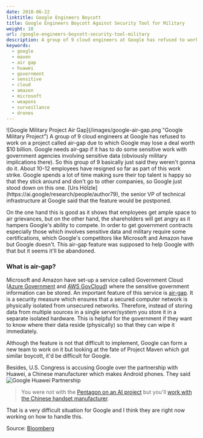 ```yaml
---
date: 2018-06-22
linktitle: Google Engineers Boycott
title: Google Engineers Boycott Against Security Tool for Military
weight: 10
url: /google-engineers-boycott-security-tool-military
description: A group of 9 cloud engineers at Google has refused to work on air-gap due to which Google may lose a deal worth $10 billion.
keywords:
  - google
  - maven
  - air gap
  - huawei
  - government
  - sensitive
  - cloud
  - amazon
  - microsoft
  - weapons
  - surveillance
  - drones
---
```

<meta property="og:image" content="https://tutswiki.com/images/google-air-gap.png"/>
![Google Military Project Air Gap](/images/google-air-gap.png "Google Military Project")
A group of 9 cloud engineers at Google has refused to work on a project called air-gap due to which Google may lose a deal worth $10 billion. Google needs air-gap if it has to do some sensitive work with government agencies involving sensitive data (obviously military implications there).
So this group of 9 basically just said they weren't gonna do it. About 10-12 employees have resigned so far as part of this work strike. Google spends a lot of time making sure their top talent is happy so that they stick around and don't go to other companies, so Google just stood down on this one. [Urs Hölzle](https://ai.google/research/people/author79), the senior VP of technical infrastructure at Google said that the feature would be postponed.

On the one hand this is good as it shows that employees get ample space to air grievances, but on the other hand, the shareholders will get angry as it hampers Google's ability to compete. In order to get government contracts especially those which involves sensitive data and military require some certifications, which Google's competitors like Microsoft and Amazon have but Google doesn't. This air-gap feature was supposed to help Google with that but it seems it'll be abandoned.

### What is air-gap?

Microsoft and Amazon have set-up a service called Government Cloud ([Azure Government](https://azure.microsoft.com/en-in/global-infrastructure/government/) and [AWS GovCloud](https://aws.amazon.com/govcloud-us/)) where the sensitive government information can be stored. An important feature of this service is [air-gap](https://en.wikipedia.org/wiki/Air_gap_(networking)). It is a security measure which ensures that a secured computer network is physically isolated from unsecured networks. Therefore, instead of storing data from multiple sources in a single server/system you store it in a separate isolated hardware. This is helpful for the government if they want to know where their data reside (physically) so that they can wipe it immediately.

Although the feature is not that difficult to implement, Google can form a new team to work on it but looking at the fate of Project Maven which got similar boycott, it'd be difficult for Google.

Besides, U.S. Congress is accusing Google over the partnership with Huawei, a Chinese manufacturer which makes Android phones. They said
![Google Huawei Partnership](/images/google-huawei-partnership.png "Google Partners with Huawei")

 > You were not with the [Pentagon on an AI project](https://www.nytimes.com/2018/06/01/technology/google-pentagon-project-maven.html) but you'll [work with the Chinese handset manufacturer](https://www.cnbc.com/2018/06/21/google-huawei-partnership-poses-threat-to-us-national-security-lawmakers.html).

That is a very difficult situation for Google and I think they are right now working on how to handle this.

Source: [Bloomberg](https://www.bloomberg.com/news/articles/2018-06-21/google-engineers-refused-to-build-security-tool-to-win-military-contracts)
